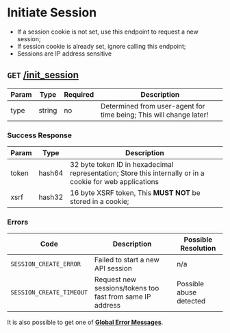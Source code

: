 # Initiate Session

* If a session cookie is not set, use this endpoint to request a new session;
* If session cookie is already set, ignore calling this endpoint;
* Sessions are IP address sensitive

## `GET` [/init_session]()

Param | Type | Required | Description
--- | --- | --- | ---
type | string | no | Determined from user-agent for time being; This will change later!

### Success Response

Param | Type |  Description
--- | --- | --- 
token | hash64 | 32 byte token ID in hexadecimal representation; Store this internally or in a cookie for web applications
xsrf | hash32 | 16 byte XSRF token, This **MUST NOT** be stored in a cookie;

### Errors

Code | Description| Possible Resolution
--- | --- | ---
`SESSION_CREATE_ERROR` | Failed to start a new API session | n/a
`SESSION_CREATE_TIMEOUT` | Request new sessions/tokens too fast from same IP address | Possible abuse detected

It is also possible to get one of [**Global Error Messages**](../README.md#global-error-messages).